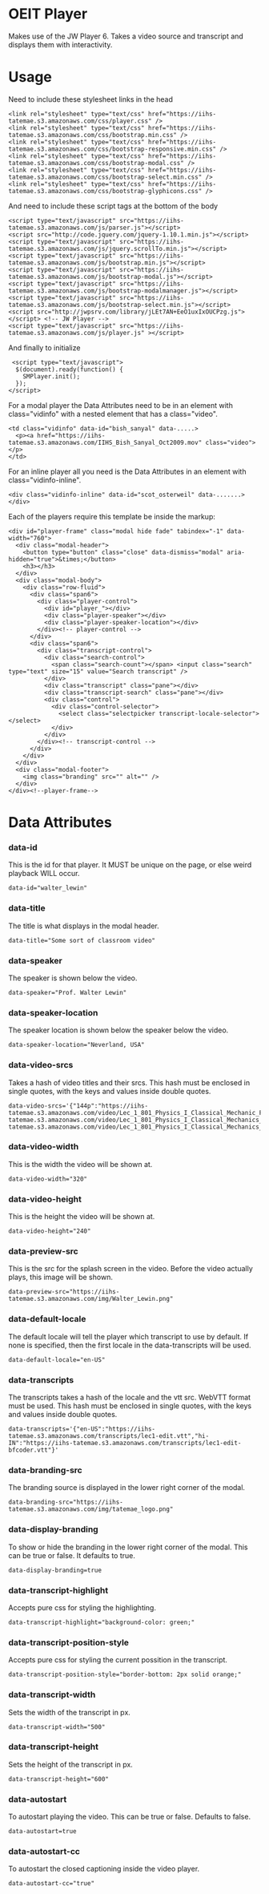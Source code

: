 OEIT Player
========

Makes use of the JW Player 6. Takes a video source and transcript and displays them with interactivity.


# Usage

Need to include these stylesheet links in the head

```
<link rel="stylesheet" type="text/css" href="https://iihs-tatemae.s3.amazonaws.com/css/player.css" />
<link rel="stylesheet" type="text/css" href="https://iihs-tatemae.s3.amazonaws.com/css/bootstrap.min.css" />
<link rel="stylesheet" type="text/css" href="https://iihs-tatemae.s3.amazonaws.com/css/bootstrap-responsive.min.css" />
<link rel="stylesheet" type="text/css" href="https://iihs-tatemae.s3.amazonaws.com/css/bootstrap-modal.css" />
<link rel="stylesheet" type="text/css" href="https://iihs-tatemae.s3.amazonaws.com/css/bootstrap-select.min.css" />
<link rel="stylesheet" type="text/css" href="https://iihs-tatemae.s3.amazonaws.com/css/bootstrap-glyphicons.css" />
```

And need to include these script tags at the bottom of the body

```
<script type="text/javascript" src="https://iihs-tatemae.s3.amazonaws.com/js/parser.js"></script>
<script src="http://code.jquery.com/jquery-1.10.1.min.js"></script>
<script type="text/javascript" src="https://iihs-tatemae.s3.amazonaws.com/js/jquery.scrollTo.min.js"></script>
<script type="text/javascript" src="https://iihs-tatemae.s3.amazonaws.com/js/bootstrap.min.js"></script>
<script type="text/javascript" src="https://iihs-tatemae.s3.amazonaws.com/js/bootstrap-modal.js"></script>
<script type="text/javascript" src="https://iihs-tatemae.s3.amazonaws.com/js/bootstrap-modalmanager.js"></script>
<script type="text/javascript" src="https://iihs-tatemae.s3.amazonaws.com/js/bootstrap-select.min.js"></script>
<script src="http://jwpsrv.com/library/jLEt7AN+EeO1uxIxOUCPzg.js"></script> <!-- JW Player -->
<script type="text/javascript" src="https://iihs-tatemae.s3.amazonaws.com/js/player.js" ></script>
```

And finally to initialize

```
 <script type="text/javascript">
  $(document).ready(function() {
    SMPlayer.init();
  });
</script>
```

For a modal player the Data Attributes need to be in an element with class="vidinfo" with a nested element that has a class="video".

```
<td class="vidinfo" data-id="bish_sanyal" data-.....>
  <p><a href="https://iihs-tatemae.s3.amazonaws.com/IIHS_Bish_Sanyal_Oct2009.mov" class="video"></p>
</td>
```

For an inline player all you need is the Data Attributes in an element with class="vidinfo-inline".

```
<div class="vidinfo-inline" data-id="scot_osterweil" data-.......>
</div>
```

Each of the players require this template be inside the markup:

```
<div id="player-frame" class="modal hide fade" tabindex="-1" data-width="760">
  <div class="modal-header">
    <button type="button" class="close" data-dismiss="modal" aria-hidden="true">&times;</button>
    <h3></h3>
  </div>
  <div class="modal-body">
    <div class="row-fluid">
      <div class="span6">
        <div class="player-control">
          <div id="player_"></div>
          <div class="player-speaker"></div>
          <div class="player-speaker-location"></div>
        </div><!-- player-control -->
      </div>
      <div class="span6">
        <div class="transcript-control">
          <div class="search-control">
            <span class="search-count"></span> <input class="search" type="text" size="15" value="Search transcript" />
          </div>
          <div class="transcript" class="pane"></div>
          <div class="transcript-search" class="pane"></div>
          <div class="control">
            <div class="control-selector">
              <select class="selectpicker transcript-locale-selector"></select>
            </div>
          </div>
        </div><!-- transcript-control -->
      </div>
    </div>
  </div>
  <div class="modal-footer">
    <img class="branding" src="" alt="" />
  </div>
</div><!--player-frame-->
```


# Data Attributes

### data-id

This is the id for that player. It MUST be unique on the page, or else weird playback WILL occur.

```
data-id="walter_lewin"
```

### data-title

The title is what displays in the modal header.

```
data-title="Some sort of classroom video"
```

### data-speaker

The speaker is shown below the video.

```
data-speaker="Prof. Walter Lewin"
```

### data-speaker-location

The speaker location is shown below the speaker below the video.

```
data-speaker-location="Neverland, USA"
```

### data-video-srcs

Takes a hash of video titles and their srcs. This hash must be enclosed in single quotes, with the keys and values inside double quotes.

```
data-video-srcs='{"144p":"https://iihs-tatemae.s3.amazonaws.com/video/Lec_1_801_Physics_I_Classical_Mechanic_Fall_1999_Low_Quality_144p.mp4","240p":"https://iihs-tatemae.s3.amazonaws.com/video/Lec_1_801_Physics_I_Classical_Mechanics_Fall_1999_Low_Quality_240p.mp4","360p":"https://iihs-tatemae.s3.amazonaws.com/video/Lec_1_801_Physics_I_Classical_Mechanics_Fall_1999_Standard_Quality_360p.mp4"}'
```

### data-video-width

This is the width the video will be shown at.

```
data-video-width="320"
```

### data-video-height

This is the height the video will be shown at.

```
data-video-height="240"
```

### data-preview-src

This is the src for the splash screen in the video. Before the video actually plays, this image will be shown.

```
data-preview-src="https://iihs-tatemae.s3.amazonaws.com/img/Walter_Lewin.png"
```

### data-default-locale

The default locale will tell the player which transcript to use by default. If none is specified, then the first locale in the data-transcripts will be used.

```
data-default-locale="en-US"
```

### data-transcripts

The transcripts takes a hash of the locale and the vtt src. WebVTT format must be used. This hash must be enclosed in single quotes, with the keys and values inside double quotes.

```
data-transcripts='{"en-US":"https://iihs-tatemae.s3.amazonaws.com/transcripts/lec1-edit.vtt","hi-IN":"https://iihs-tatemae.s3.amazonaws.com/transcripts/lec1-edit-bfcoder.vtt"}'
```

### data-branding-src

The branding source is displayed in the lower right corner of the modal.

```
data-branding-src="https://iihs-tatemae.s3.amazonaws.com/img/tatemae_logo.png"
```

### data-display-branding

To show or hide the branding in the lower right corner of the modal. This can be true or false. It defaults to true.

```
data-display-branding=true
```

### data-transcript-highlight

Accepts pure css for styling the highlighting.

```
data-transcript-highlight="background-color: green;"
```

### data-transcript-position-style

Accepts pure css for styling the current possition in the transcript.

```
data-transcript-position-style="border-bottom: 2px solid orange;"
```

### data-transcript-width

Sets the width of the transcript in px.

```
data-transcript-width="500"
```

### data-transcript-height

Sets the height of the transcript in px.

```
data-transcript-height="600"
```

### data-autostart

To autostart playing the video. This can be true or false. Defaults to false.

```
data-autostart=true
```

### data-autostart-cc

To autostart the closed captioning inside the video player.

```
data-autostart-cc="true"
```
